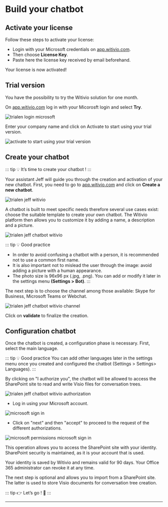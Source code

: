 # Build your chatbot

## Activate your license

Follow these steps to activate your license:

* Login with your Microsoft credentials on [app.witivio.com](https://app.witivio.com).
* Then choose <strong>License Key</strong>.
* Paste here the license key received by email beforehand.

Your license is now activated!

## Trial version

You have the possibility to try the Witivio solution for one month.

On [app.witivio.com](https://app.witivio.com) log in with your Micorosft login and select <strong>Try</strong>.

<div class="image_center">
  <img :src="$withBase('/assets/img/virtual-agent-studio/build_your_chatbot/trialen.png')" alt="trialen login microsoft">
</div>


Enter your company name and click on Activate to start using your trial version.

<div class="image_center">
  <img :src="$withBase('/assets/img/virtual-agent-studio/build_your_chatbot/trialen1.png')" alt="activate to start using your trial version">
</div>


## Create your chatbot

::: tip 💡️ 
It’s time to create your chatbot !
:::

Your assistant Jeff will guide you through the creation and activation of your new chatbot. First, you need to go to [app.witivio.com](https://app.witivio.com) and click on <strong>Create a new chatbot</strong>.

<div class="image_center">
  <img :src="$withBase('/assets/img/virtual-agent-studio/build_your_chatbot/trialen2.png')" alt="trialen jeff witivio">
</div>


A chatbot is built to meet specific needs therefore several use cases exist: choose the suitable template to create your own chatbot. The Witivio platform then allows you to customize it by adding a name, a description and a picture.

<div class="image_center">
  <img :src="$withBase('/assets/img/virtual-agent-studio/build_your_chatbot/trialen3.png')" alt="trialen jeff chatbot witivio">
</div>

::: tip 💡 Good practice
- In order to avoid confusing a chatbot with a person, it is recommended not to use a common first name.
- It is also important not to mislead the user through the image: avoid adding a picture with a human appearance.
- The photo size is 96x96 px (.jpg, .png). You can add or modify it later in the settings menu <strong>(Settings > Bot)</strong>.
:::

The next step is to choose the channel among those available: Skype for Business, Microsoft Teams or Webchat.

<div class="image_center">
  <img :src="$withBase('/assets/img/virtual-agent-studio/build_your_chatbot/trialen4.png')" alt="trialen jeff chatbot witivio channel">
</div>


Click on <strong>validate</strong> to finalize the creation.

## Configuration chatbot

Once the chatbot is created, a configuration phase is necessary. First, select the main language.

::: tip 💡️ Good practice
You can add other languages later in the settings menu once you created and configured the chatbot (Settings > Settings> Languages).
:::

By clicking on "I authorize you", the chatbot will be allowed to access the SharePoint site to read and write Visio files for conversation trees.

<div class="image_center">
  <img :src="$withBase('/assets/img/virtual-agent-studio/build_your_chatbot/trialen5.png')" alt="trialen jeff chatbot witivio authorization">
</div>


- Log in using your Microsoft account.

<div class="image_center">
  <img :src="$withBase('/assets/img/virtual-agent-studio/build_your_chatbot/trialen6.png')" alt="microsoft sign in">
</div>


- Click on "next" and then "accept" to proceed to the request of the different authorizations.

<div class="image_center">
  <img :src="$withBase('/assets/img/virtual-agent-studio/build_your_chatbot/trialen7.png')" alt="microsoft permissions microsoft sign in">
</div>


This operation allows you to access the SharePoint site with your identity. SharePoint security is maintained, as it is your account that is used.

Your identity is saved by Witivio and remains valid for 90 days. Your Office 365 administrator can revoke it at any time.

The next step is optional and allows you to import from a SharePoint site. The latter is used to store Visio documents for conversation tree creation.

::: tip 👉 
Let’s go ! 🕺
:::


---



<Hubspot />